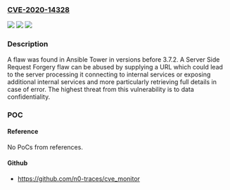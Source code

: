 ### [CVE-2020-14328](https://cve.mitre.org/cgi-bin/cvename.cgi?name=CVE-2020-14328)
![](https://img.shields.io/static/v1?label=Product&message=Tower&color=blue)
![](https://img.shields.io/static/v1?label=Version&message=ansible_tower%203.7.2%20&color=brightgreen)
![](https://img.shields.io/static/v1?label=Vulnerability&message=CWE-918&color=brightgreen)

### Description

A flaw was found in Ansible Tower in versions before 3.7.2. A Server Side Request Forgery flaw can be abused by supplying a URL which could lead to the server processing it connecting to internal services or exposing additional internal services and more particularly retrieving full details in case of error. The highest threat from this vulnerability is to data confidentiality.

### POC

#### Reference
No PoCs from references.

#### Github
- https://github.com/n0-traces/cve_monitor


